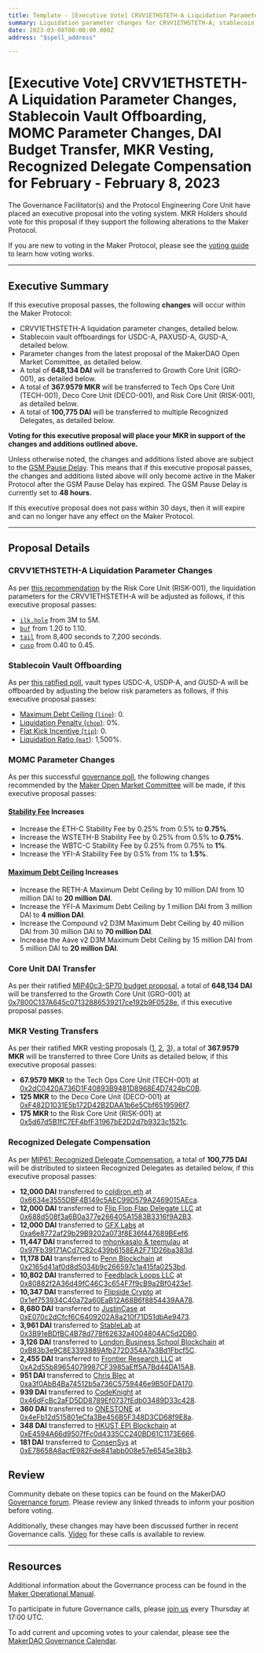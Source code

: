 ```yaml
---
title: Template - [Executive Vote] CRVV1ETHSTETH-A Liquidation Parameter Changes, Stablecoin Vault Offboarding, MOMC Parameter Changes, DAI Budget Transfer, MKR Vesting, Recognized Delegate Compensation for February - February 8, 2023
summary: Liquidation parameter changes for CRVV1ETHSTETH-A; stablecoin vault offboarding for USDC-A, PAXUSD-A, and GUSD-A; MOMC parameter changes; DAI budget transfer for GRO-001; MKR vesting transfers for TECH-001, DECO-001, and RISK-001; Recognized Delegate compensation for February.
date: 2023-03-08T00:00:00.000Z
address: "$spell_address"

---
```

# [Executive Vote] CRVV1ETHSTETH-A Liquidation Parameter Changes, Stablecoin Vault Offboarding, MOMC Parameter Changes, DAI Budget Transfer, MKR Vesting, Recognized Delegate Compensation for February - February 8, 2023

The Governance Facilitator(s) and the Protocol Engineering Core Unit have placed an executive proposal into the voting system. MKR Holders should vote for this proposal if they support the following alterations to the Maker Protocol.

If you are new to voting in the Maker Protocol, please see the [voting guide](https://manual.makerdao.com/governance/voting-in-makerdao/on-chain-governance) to learn how voting works.

---

## Executive Summary

If this executive proposal passes, the following **changes** will occur within the Maker Protocol:
- CRVV1ETHSTETH-A liquidation parameter changes, detailed below.
- Stablecoin vault offboardings for USDC-A, PAXUSD-A, GUSD-A, detailed below.
- Parameter changes from the latest proposal of the MakerDAO Open Market Committee, as detailed below.
- A total of **648,134 DAI** will be transferred to Growth Core Unit (GRO-001), as detailed below.
- A total of **367.9579 MKR** will be transferred to Tech Ops Core Unit (TECH-001), Deco Core Unit (DECO-001), and Risk Core Unit (RISK-001), as detailed below.
- A total of **100,775 DAI** will be transferred to multiple Recognized Delegates, as detailed below.

**Voting for this executive proposal will place your MKR in support of the changes and additions outlined above.**

Unless otherwise noted, the changes and additions listed above are subject to the [GSM Pause Delay](https://manual.makerdao.com/parameter-index/core/param-gsm-pause-delay). This means that if this executive proposal passes, the changes and additions listed above will only become active in the Maker Protocol after the GSM Pause Delay has expired. The GSM Pause Delay is currently set to **48 hours**.

If this executive proposal does not pass within 30 days, then it will expire and can no longer have any effect on the Maker Protocol.

---

## Proposal Details

### CRVV1ETHSTETH-A Liquidation Parameter Changes

As per [this recommendation](https://forum.makerdao.com/t/crvv1ethsteth-a-liquidation-parameters-adjustment/20020) by the Risk Core Unit (RISK-001), the liquidation parameters for the CRVV1ETHSTETH-A will be adjusted as follows, if this executive proposal passes:

- [`ilk.hole`](https://docs.makerdao.com/smart-contract-modules/dog-and-clipper-detailed-documentation#dog-ilk.hole-rad) from 3M to 5M.
- [`buf`](https://docs.makerdao.com/smart-contract-modules/dog-and-clipper-detailed-documentation#clipper-buf-ray) from 1.20 to 1.10.
- [`tail`](https://docs.makerdao.com/smart-contract-modules/dog-and-clipper-detailed-documentation#clipper-tail-seconds) from 8,400 seconds to 7,200 seconds.
- [`cusp`](https://docs.makerdao.com/smart-contract-modules/dog-and-clipper-detailed-documentation#clipper-cusp-ray) from 0.40 to 0.45.

### Stablecoin Vault Offboarding

As per [this ratified poll](https://vote.makerdao.com/polling/QmemXoCi), vault types USDC-A, USDP-A, and GUSD-A will be offboarded by adjusting the below risk parameters as follows, if this executive proposal passes:

- [Maximum Debt Ceiling (`line`)](https://manual.makerdao.com/module-index/module-dciam): 0.
- [Liquidation Penalty (`chop`)](https://manual.makerdao.com/parameter-index/vault-risk/param-liquidation-penalty): 0%.
- [Flat Kick Incentive (`tip`)](https://manual.makerdao.com/parameter-index/collateral-auction/param-flat-kick-incentive): 0.
- [Liquidation Ratio (`mat`)](https://manual.makerdao.com/parameter-index/vault-risk/param-liquidation-ratio): 1,500%.

### MOMC Parameter Changes

As per this successful [governance poll](https://vote.makerdao.com/polling/QmXGgakY), the following changes recommended by the [Maker Open Market Committee](https://forum.makerdao.com/t/parameter-proposal-group-makerdao-open-market-committee/7355) will be made, if this executive proposal passes:

#### [Stability Fee](https://manual.makerdao.com/parameter-index/vault-risk/param-stability-fee) Increases

- Increase the ETH-C Stability Fee by 0.25% from 0.5% to **0.75%**.
- Increase the WSTETH-B Stability Fee by 0.25% from 0.5% to **0.75%**.
- Increase the WBTC-C Stability Fee by 0.25% from 0.75% to **1%**.
- Increase the YFI-A Stability Fee by 0.5% from 1% to **1.5%**.

#### [Maximum Debt Ceiling](https://manual.makerdao.com/module-index/module-dciam#maximum-debt-ceiling-line) Increases

- Increase the RETH-A Maximum Debt Ceiling by 10 million DAI from 10 million DAI to **20 million DAI**.
- Increase the YFI-A Maximum Debt Ceiling by 1 million DAI from 3 million DAI to **4 million DAI**.
- Increase the Compound v2 D3M Maximum Debt Ceiling by 40 million DAI from 30 million DAI to **70 million DAI**.
- Increase the Aave v2 D3M Maximum Debt Ceiling by 15 million DAI from 5 million DAI to **20 million DAI**.

### Core Unit DAI Transfer

As per their ratified [MIP40c3-SP70 budget proposal](https://mips.makerdao.com/mips/details/MIP40c3SP70), a total of **648,134 DAI** will be transferred to the Growth Core Unit (GRO-001) at [0x7800C137A645c07132886539217ce192b9F0528e](https://etherscan.io/address/0x7800C137A645c07132886539217ce192b9F0528e), if this executive proposal passes.

### MKR Vesting Transfers

As per their ratified MKR vesting proposals ([1](https://mips.makerdao.com/mips/details/MIP40c3SP54), [2](https://mips.makerdao.com/mips/details/MIP40c3SP36), [3](https://mips.makerdao.com/mips/details/MIP40c3SP25)), a total of **367.9579 MKR** will be transferred to three Core Units as detailed below, if this executive proposal passes:

- **67.9579 MKR** to the Tech Ops Core Unit (TECH-001) at [0x2dC0420A736D1F40893B9481D8968E4D7424bC0B](https://etherscan.io/address/0x2dC0420A736D1F40893B9481D8968E4D7424bC0B).
- **125 MKR** to the Deco Core Unit (DECO-001) at [0xF482D1031E5b172D42B2DAA1b6e5Cbf6519596f7](https://etherscan.io/address/0xF482D1031E5b172D42B2DAA1b6e5Cbf6519596f7).
- **175 MKR** to the Risk Core Unit (RISK-001) at [0x5d67d5B1fC7EF4bfF31967bE2D2d7b9323c1521c](https://etherscan.io/address/0x5d67d5B1fC7EF4bfF31967bE2D2d7b9323c1521c).

### Recognized Delegate Compensation

As per [MIP61: Recognized Delegate Compensation](https://mips.makerdao.com/mips/details/MIP61), a total of **100,775 DAI** will be distributed to sixteen Recognized Delegates as detailed below, if this executive proposal passes:

- **12,000 DAI** transferred to [coldiron.eth](https://vote.makerdao.com/address/0xb4b82978fce6d26a22dea7e653bb9ce8e14f8056) at [0x6634e3555DBF4B149c5AEC99D579A2469015AEca](https://etherscan.io/address/0x6634e3555DBF4B149c5AEC99D579A2469015AEca).
- **12,000 DAI** transferred to [Flip Flop Flap Delegate LLC](https://vote.makerdao.com/address/0x0f4be9f208c552a6b04d9a1222f385785f95beaa) at [0x688d508f3a6B0a377e266405A1583B3316f9A2B3](https://etherscan.io/address/0x688d508f3a6B0a377e266405A1583B3316f9A2B3).
- **12,000 DAI** transferred to [GFX Labs](https://vote.makerdao.com/address/0x869147940842bb1aa4c40e60c5e583f4911f2e02) at [0xa6e8772af29b29B9202a073f8E36f447689BEef6](https://etherscan.io/address/0xa6e8772af29b29B9202a073f8E36f447689BEef6).
- **11,447 DAI** transferred to [mhonkasalo & teemulau](https://vote.makerdao.com/address/0xaa19f47e6acb02df88efa9f023f2a38412069902) at [0x97Fb39171ACd7C82c439b6158EA2F71D26ba383d](https://etherscan.io/address/0x97Fb39171ACd7C82c439b6158EA2F71D26ba383d).
- **11,178 DAI** transferred to [Penn Blockchain](https://vote.makerdao.com/address/0x7ddb50a5b15aea7e7cf9ac8e55a7f9fd9d05ecc6) at [0x2165d41af0d8d5034b9c266597c1a415fa0253bd](https://etherscan.io/address/0x2165d41af0d8d5034b9c266597c1a415fa0253bd).
- **10,802 DAI** transferred to [Feedblack Loops LLC](https://vote.makerdao.com/address/0x92e1ca8b69a44bb17afa92838da68fc41f12250a) at [0x80882f2A36d49fC46C3c654F7f9cB9a2Bf0423e1](https://etherscan.io/address/0x80882f2A36d49fC46C3c654F7f9cB9a2Bf0423e1).
- **10,347 DAI** transferred to [Flipside Crypto](https://vote.makerdao.com/address/0x84b05b0a30b6ae620f393d1037f217e607ad1b96) at [0x1ef753934C40a72a60EaB12A68B6f8854439AA78](https://etherscan.io/address/0x1ef753934C40a72a60EaB12A68B6f8854439AA78).
- **8,680 DAI** transferred to [JustinCase](https://vote.makerdao.com/address/0x4e324f2327fa3e567d802ddcf655f7188eb62754) at [0xE070c2dCfcf6C6409202A8a210f71D51dbAe9473](https://etherscan.io/address/0xE070c2dCfcf6C6409202A8a210f71D51dbAe9473).
- **3,961 DAI** transferred to [StableLab](https://vote.makerdao.com/address/0x4c28d8402ac01e5d623e4a5438535369770fe407) at [0x3B91eBDfBC4B78d778f62632a4004804AC5d2DB0](https://etherscan.io/address/0x3B91eBDfBC4B78d778f62632a4004804AC5d2DB0).
- **3,126 DAI** transferred to [London Business School Blockchain](https://vote.makerdao.com/address/0xf1792852bf860b4ef84a2869df1550bc80ec0ab7) at [0xB83b3e9C8E3393889Afb272D354A7a3Bd1Fbcf5C](https://etherscan.io/address/0xB83b3e9C8E3393889Afb272D354A7a3Bd1Fbcf5C).
- **2,455 DAI** transferred to [Frontier Research LLC](https://vote.makerdao.com/address/0x316090e23cc44e70245ba9846404413aca2df16f) at [0xA2d55b89654079987CF3985aEff5A7Bd44DA15A8](https://etherscan.io/address/0xA2d55b89654079987CF3985aEff5A7Bd44DA15A8).
- **951 DAI** transferred to [Chris Blec](https://vote.makerdao.com/address/0x2c511d932c5a6fe4071262d49bfc018cfbaaa1f5) at [0xa3f0AbB4Ba74512b5a736C5759446e9B50FDA170](https://etherscan.io/address/0xa3f0AbB4Ba74512b5a736C5759446e9B50FDA170).
- **939 DAI** transferred to [CodeKnight](https://vote.makerdao.com/address/0xe89f973a19cd76c3e5e236062668e43042176638) at [0x46dFcBc2aFD5DD8789Ef0737fEdb03489D33c428](https://etherscan.io/address/0x46dFcBc2aFD5DD8789Ef0737fEdb03489D33c428).
- **360 DAI** transferred to [ONESTONE](https://vote.makerdao.com/address/0x9301f3bb7a71ab4d46b17bd1f8254142fa8f26ad) at [0x4eFb12d515801eCfa3Be456B5F348D3CD68f9E8a](https://etherscan.io/address/0x4eFb12d515801eCfa3Be456B5F348D3CD68f9E8a).
- **348 DAI** transferred to [HKUST EPI Blockchain](https://vote.makerdao.com/address/0x925016c2367802632cabdf13b5fc2c1bdc2c301a) at [0xE4594A66d9507fFc0d4335CC240BD61C1173E666](https://etherscan.io/address/0xE4594A66d9507fFc0d4335CC240BD61C1173E666).
- **181 DAI** transferred to [ConsenSys](https://vote.makerdao.com/address/0x40f784b16b2d405efd4e9eb7d0663398d7d886fb) at [0xE78658A8acfE982Fde841abb008e57e6545e38b3](https://etherscan.io/address/0xE78658A8acfE982Fde841abb008e57e6545e38b3).
 
## Review

Community debate on these topics can be found on the MakerDAO [Governance forum](https://forum.makerdao.com/). Please review any linked threads to inform your position before voting.

Additionally, these changes may have been discussed further in recent Governance calls. [Video](https://www.youtube.com/playlist?list=PLLzkWCj8ywWNq5-90-Id6VPSsrk4OWVan) for these calls is available to review.

---

## Resources

Additional information about the Governance process can be found in the [Maker Operational Manual](https://manual.makerdao.com).

To participate in future Governance calls, please [join us](https://forum.makerdao.com/tag/pubcall-:-governance-and-risk) every Thursday at 17:00 UTC.

To add current and upcoming votes to your calendar, please see the [MakerDAO Governance Calendar](https://manual.makerdao.com/makerdao/calendars/governance-calendar).
